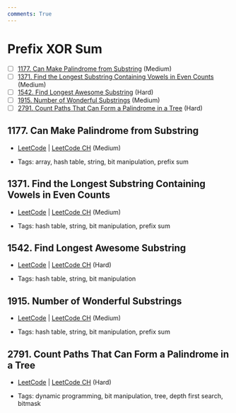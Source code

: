 ```yaml
---
comments: True
---
```


# Prefix XOR Sum

- [ ] [1177. Can Make Palindrome from Substring](https://leetcode.cn/problems/can-make-palindrome-from-substring/) (Medium)
- [ ] [1371. Find the Longest Substring Containing Vowels in Even Counts](https://leetcode.cn/problems/find-the-longest-substring-containing-vowels-in-even-counts/) (Medium)
- [ ] [1542. Find Longest Awesome Substring](https://leetcode.cn/problems/find-longest-awesome-substring/) (Hard)
- [ ] [1915. Number of Wonderful Substrings](https://leetcode.cn/problems/number-of-wonderful-substrings/) (Medium)
- [ ] [2791. Count Paths That Can Form a Palindrome in a Tree](https://leetcode.cn/problems/count-paths-that-can-form-a-palindrome-in-a-tree/) (Hard)

## 1177. Can Make Palindrome from Substring

-   [LeetCode](https://leetcode.com/problems/can-make-palindrome-from-substring/) | [LeetCode CH](https://leetcode.cn/problems/can-make-palindrome-from-substring/) (Medium)

-   Tags: array, hash table, string, bit manipulation, prefix sum

## 1371. Find the Longest Substring Containing Vowels in Even Counts

-   [LeetCode](https://leetcode.com/problems/find-the-longest-substring-containing-vowels-in-even-counts/) | [LeetCode CH](https://leetcode.cn/problems/find-the-longest-substring-containing-vowels-in-even-counts/) (Medium)

-   Tags: hash table, string, bit manipulation, prefix sum

## 1542. Find Longest Awesome Substring

-   [LeetCode](https://leetcode.com/problems/find-longest-awesome-substring/) | [LeetCode CH](https://leetcode.cn/problems/find-longest-awesome-substring/) (Hard)

-   Tags: hash table, string, bit manipulation

## 1915. Number of Wonderful Substrings

-   [LeetCode](https://leetcode.com/problems/number-of-wonderful-substrings/) | [LeetCode CH](https://leetcode.cn/problems/number-of-wonderful-substrings/) (Medium)

-   Tags: hash table, string, bit manipulation, prefix sum

## 2791. Count Paths That Can Form a Palindrome in a Tree

-   [LeetCode](https://leetcode.com/problems/count-paths-that-can-form-a-palindrome-in-a-tree/) | [LeetCode CH](https://leetcode.cn/problems/count-paths-that-can-form-a-palindrome-in-a-tree/) (Hard)

-   Tags: dynamic programming, bit manipulation, tree, depth first search, bitmask

